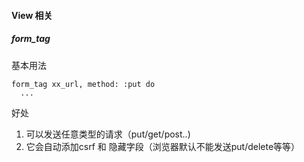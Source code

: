 #### View 相关
##### form_tag
基本用法
```
form_tag xx_url, method: :put do
  ...
```
好处
1. 可以发送任意类型的请求（put/get/post..)
2. 它会自动添加csrf 和 隐藏字段（浏览器默认不能发送put/delete等等）